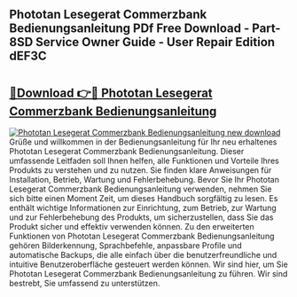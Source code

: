 ## Phototan Lesegerat Commerzbank Bedienungsanleitung PDf Free Download - Part-8SD Service Owner Guide - User Repair Edition dEF3C

# <h2><a href="http://df3pyo3.blite.top/?on=Phototan+Lesegerat+Commerzbank+Bedienungsanleitung">🔗Download 👉🔴 Phototan Lesegerat Commerzbank Bedienungsanleitung</a></h2>

[![Phototan Lesegerat Commerzbank Bedienungsanleitung new download](https://i.imgur.com/lujVjoI.png)](http://df3pyo3.blite.top/?on=Phototan+Lesegerat+Commerzbank+Bedienungsanleitung)
Grüße und willkommen in der Bedienungsanleitung für Ihr neu erhaltenes Phototan Lesegerat Commerzbank Bedienungsanleitung. Dieser umfassende Leitfaden soll Ihnen helfen, alle Funktionen und Vorteile Ihres Produkts zu verstehen und zu nutzen. Sie finden klare Anweisungen für Installation, Betrieb, Wartung und Fehlerbehebung. Bevor Sie Ihr Phototan Lesegerat Commerzbank Bedienungsanleitung verwenden, nehmen Sie sich bitte einen Moment Zeit, um dieses Handbuch sorgfältig zu lesen. Es enthält wichtige Informationen zur Einrichtung, zum Betrieb, zur Wartung und zur Fehlerbehebung des Produkts, um sicherzustellen, dass Sie das Produkt sicher und effektiv verwenden können. Zu den erweiterten Funktionen von Phototan Lesegerat Commerzbank Bedienungsanleitung gehören Bilderkennung, Sprachbefehle, anpassbare Profile und automatische Backups, die alle einfach über die benutzerfreundliche und intuitive Benutzeroberfläche gesteuert werden können. Wir sind hier, um Sie Phototan Lesegerat Commerzbank Bedienungsanleitung zu führen. Wir sind bestrebt, Sie umfassend zu unterstützen.
